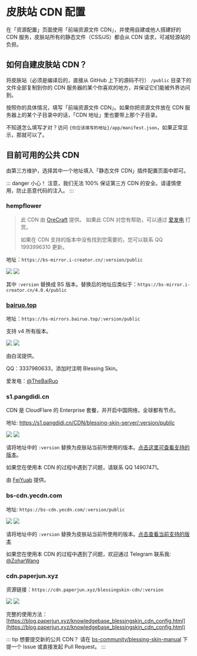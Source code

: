 # 皮肤站 CDN 配置

在「资源配置」页面使用「前端资源文件 CDN」，并使用自建或他人搭建好的 CDN 服务，皮肤站所有的静态文件（CSS/JS）都会从 CDN 请求，可减轻源站的负担。

## 如何自建皮肤站 CDN？

将皮肤站（必须是编译后的，直接从 GitHub 上下的源码不行） `/public` 目录下的文件全部复制到你的 CDN 服务器的某个你喜欢的地方，并保证它们能被外界访问到。

按照你的具体情况，填写「前端资源文件 CDN」。如果你把资源文件放在 CDN 服务器上的某个子目录中的话，「CDN 地址」里也要带上那个子目录。

不知道怎么填写才对？访问 `{你应该填写的地址}/app/manifest.json`，如果正常显示，那就可以了。

## 目前可用的公共 CDN

由第三方维护，选择其中一个地址填入「静态文件 CDN」插件配置页面中即可。

::: danger 小心！
注意，我们无法 100% 保证第三方 CDN 的安全。请谨慎使用，防止恶意代码的注入。
:::

### hempflower

> 此 CDN 由 [OreCraft](http://www.orecraft.cn) 提供。 如果此 CDN 对您有帮助，可以通过 [爱发电](https://afdian.net/@hempflower) 打赏。
>
> 如果在 CDN 支持的版本中没有找到您需要的，您可以联系 QQ 1993996310 更新。

地址：`https://bs-mirror.i-creator.cn/:version/public`

![](https://blessing-skin-manual.vercel.app/api/cdn?cdn=bs-mirror.i-creator.cn/:version/public)
![](https://blessing-skin-manual.vercel.app/api/cdn?cdn=bs-mirror.i-creator.cn/:version/public&version=4.4.0)

其中 `:version` 替换成 BS 版本。替换后的地址应类似于：`https://bs-mirror.i-creator.cn/4.0.4/public`

### [bairuo.top](https://blog.bairuo.top)

地址：`https://bs-mirrors.bairuo.top/:version/public`

支持 v4 所有版本。

![](https://blessing-skin-manual.vercel.app/api/cdn?cdn=bs-mirrors.bairuo.top/:version/public)
![](https://blessing-skin-manual.vercel.app/api/cdn?cdn=bs-mirrors.bairuo.top/:version/public&version=4.4.0)

由白渃提供。

QQ：3337980633，添加时注明 Blessing Skin。

爱发电：[@TheBaiRuo](https://afdian.net/@TheBaiRuo)

### s1.pangdidi.cn

CDN 是 CloudFlare 的 Enterprise 套餐，并开启中国网络，全球都有节点。

地址: https://s1.pangdidi.cn/CDN/blessing-skin-server/:version/public

![](https://blessing-skin-manual.vercel.app/api/cdn?cdn=s1.pangdidi.cn/CDN/blessing-skin-server/:version/public)
![](https://blessing-skin-manual.vercel.app/api/cdn?cdn=s1.pangdidi.cn/CDN/blessing-skin-server/:version/public&version=4.4.0)

请将地址中的 `:version` 替换为皮肤站当前所使用的版本。[点击这里可查看支持的版本](https://s1.pangdidi.cn/CDN/blessing-skin-server/versions.json)。

如果您在使用本 CDN 的过程中遇到了问题，请联系 QQ 14907471。

由 [FeiYuab](https://github.com/FeiYuab) 提供。

### bs-cdn.yecdn.com

地址: `https://bs-cdn.yecdn.com/:version/public`

![](https://blessing-skin-manual.vercel.app/api/cdn?cdn=bs-cdn.yecdn.com/:version/public)
![](https://blessing-skin-manual.vercel.app/api/cdn?cdn=bs-cdn.yecdn.com/:version/public&version=4.4.0)

请将地址中的 `:version` 替换为皮肤站当前所使用的版本。[点击查看当前支持的版本](https://bs-cdn.yecdn.com/versions)

如果您在使用本 CDN 的过程中遇到了问题，欢迎通过 Telegram 联系我: [@ZoharWang](https://t.me/ZoharWang)

### cdn.paperjun.xyz

资源链接：`https://cdn.paperjun.xyz/blessingskin-cdn/:version`

![](https://blessing-skin-manual.vercel.app/api/cdn?cdn=cdn.paperjun.xyz/blessingskin-cdn/:version)
![](https://blessing-skin-manual.vercel.app/api/cdn?cdn=cdn.paperjun.xyz/blessingskin-cdn/:version&version=4.4.0)

完整的使用方法：[https://blog.paperjun.xyz/knowledgebase_blessingskin_cdn_config.html](https://blog.paperjun.xyz/knowledgebase_blessingskin_cdn_config.html)

::: tip 想要提交新的公共 CDN？
请在 [bs-community/blessing-skin-manual](https://github.com/bs-community/blessing-skin-manual) 下提一个 Issue 或直接发起 Pull Request。
:::
